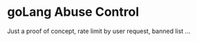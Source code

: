 goLang Abuse Control  
====================

Just a proof of concept, rate limit by user request, banned list ...
